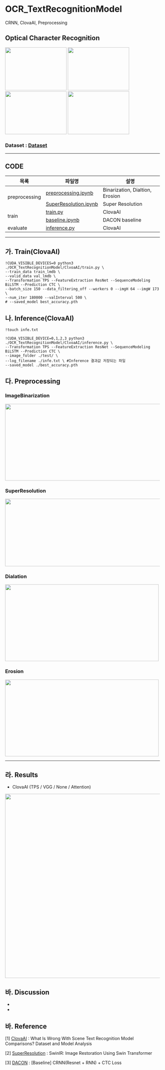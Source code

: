 # OCR_TextRecognitionModel
CRNN, ClovaAI, Preprocessing

## Optical Character Recognition
<img width="200" img height="140" src="https://user-images.githubusercontent.com/113493692/213380584-1559b248-8ffc-47ea-8e5b-711a9b605ae3.png"> <img width="200" img height="140" src="https://user-images.githubusercontent.com/113493692/213381326-4b452736-cbc6-4b2c-8ce4-e5fcf3d70147.png"> <img width="200" img height="140" src="https://user-images.githubusercontent.com/113493692/213381457-2b4e166f-7820-4288-8046-3bf1195407b1.png"> <img width="200" img height="140" src="https://user-images.githubusercontent.com/113493692/213381545-0afe3f25-b4c2-415b-9b84-52beabd65e96.png">

### Dataset : [Dataset](https://dacon.io/competitions/official/236042/data)


---
## CODE

<table>
    <thead>
        <tr>
            <th>목록</th>
            <th>파일명</th>
            <th>설명</th>
        </tr>
    </thead>
    <tbody>
        <tr>
            <td rowspan=2>preprocessing</td>
            <td>
                <a href="https://github.com/BBaekdabang/OCR_TextRecognitionModel/blob/main/preprocessing/preprocessing.ipynb">preprocessing.ipynb</a>
            </td>
            <td> Binarization, Dialtion, Erosion </td>
        </tr>
        <tr>
            <td>
                <a href="https://github.com/BBaekdabang/OCR_TextRecognitionModel/blob/main/preprocessing/SuperResolution.ipynb">SuperResolution.ipynb</a>
            </td>
            <td> Super Resolution </td>
        </tr>
        <tr>
            <td rowspan=2>train</td>
            <td>
                <a href="https://github.com/BBaekdabang/OCR_TextRecognitionModel/blob/main/ClovaAI/train.py">train.py</a>     
            <td> ClovaAI </td>
        </tr>
        <tr>
            <td>
                <a href="https://github.com/BBaekdabang/OCR_TextRecognitionModel/blob/main/baseline.ipynb">baseline.ipynb</a>
            <td> DACON baseline </td>
        </tr>
        <tr>
            <td rowspan = 1>evaluate</td>
            <td>
                <a href="https://github.com/BBaekdabang/OCR_TextRecognitionModel/blob/main/ClovaAI/inference.py">inference.py</a>     
            <td> ClovaAI </td>
        <tr>
        </tr>


   </tbody>
</table>

---

## 가. Train(ClovaAI)

    !CUDA_VISIBLE_DEVICES=0 python3 ./OCR_TextRecognitionModel/ClvoaAI/train.py \
    --train_data train_lmdb \
    --valid_data val_lmdb \
    --Transformation TPS --FeatureExtraction ResNet --SequenceModeling BiLSTM --Prediction CTC \
    --batch_size 150 --data_filtering_off --workers 0 --imgH 64 --imgW 173 \
    --num_iter 180000 --valInterval 500 \
    # --saved_model best_accuracy.pth


## 나. Inference(ClovaAI)

    !touch infe.txt

    !CUDA_VISIBLE_DEVICE=0,1,2,3 python3 ./OCR_TextRecognitionModel/ClvoaAI/inference.py \
    --Transformation TPS --FeatureExtraction ResNet --SequenceModeling BiLSTM --Prediction CTC \
    --image_folder ./test/ \
    --log_filename ./infe.txt \ #Inference 결과값 저장되는 파일
    --saved_model ./best_accuracy.pth
 
## 다. Preprocessing

### ImageBinarization

<img width="1000" img height="250" src="https://user-images.githubusercontent.com/113493692/213394717-56e6d40e-0b5f-4c2a-a97d-dbca281ddb97.png">

### SuperResolution

<img width="1000" img height="220" src="https://user-images.githubusercontent.com/113493692/213395275-e96b4dfd-b8a9-430b-8cd7-69beead9331e.png">

### Dialation

<img width="500" img height="250" src="https://user-images.githubusercontent.com/113493692/213412756-1dfbeb0c-d89c-45f0-aeb2-1906c43d790e.png">

### Erosion

<img width="500" img height="250" src="https://user-images.githubusercontent.com/113493692/213412861-963a220a-7c57-408f-a944-addf45034f1e.png">

---

## 라. Results

- ClovaAI (TPS / VGG / None / Attention)

<img width="800" img height="600" src="https://user-images.githubusercontent.com/113493692/214503742-a3b7dec4-1899-4130-82b2-0fc5523fe5fa.png">

## 바. Discussion
 
 -
 - 
## 바. Reference

[1] [ClovaAI](https://github.com/clovaai/deep-text-recognition-benchmark) : What Is Wrong With Scene Text Recognition Model Comparisons? Dataset and Model Analysis

[2] [SuperResolution](https://github.com/JingyunLiang/SwinIR) : SwinIR: Image Restoration Using Swin Transformer

[3] [DACON](https://dacon.io/competitions/official/236042/codeshare/7345?page=1&dtype=recent) : [Baseline] CRNN(Resnet + RNN) + CTC Loss
